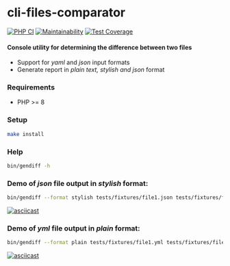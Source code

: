 # cli-files-comparator

[![PHP CI](https://github.com/behindthep/difference-comparator/actions/workflows/workflow.yml/badge.svg)](https://github.com/behindthep/difference-comparator/actions)
[![Maintainability](https://api.codeclimate.com/v1/badges/063f9edf4519fcaa134c/maintainability)](https://codeclimate.com/github/behindthep/difference-comparator/maintainability)
[![Test Coverage](https://api.codeclimate.com/v1/badges/063f9edf4519fcaa134c/test_coverage)](https://codeclimate.com/github/behindthep/difference-comparator/test_coverage)

#### Console utility for determining the difference between two files

- Support for *yaml* and *json* input formats
- Generate report in *plain text, stylish and json* format

### Requirements

- PHP >= 8

### Setup

```bash
make install
```

### Help

```bash
bin/gendiff -h
```

### Demo of *json* file output in *stylish* format:

```bash
bin/gendiff --format stylish tests/fixtures/file1.json tests/fixtures/file2.json
```

[![asciicast](https://asciinema.org/a/yLMdpouIafxzQNlCYR2dUt4FR.svg)](https://asciinema.org/a/yLMdpouIafxzQNlCYR2dUt4FR)

### Demo of *yml* file output in *plain* format:

```bash
bin/gendiff --format plain tests/fixtures/file1.yml tests/fixtures/file2.yml
```

[![asciicast](https://asciinema.org/a/DmjkbBkD3auZ0L4fZJbstZOAn.svg)](https://asciinema.org/a/DmjkbBkD3auZ0L4fZJbstZOAn)
